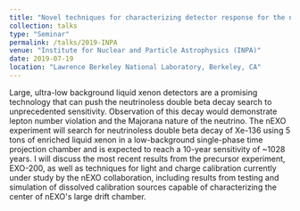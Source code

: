 ```yaml
---
title: "Novel techniques for characterizing detector response for the nEXO experiment"
collection: talks
type: "Seminar"
permalink: /talks/2019-INPA
venue: "Institute for Nuclear and Particle Astrophysics (INPA)"
date: 2019-07-19
location: "Lawrence Berkeley National Laboratory, Berkeley, CA"
---
```


Large, ultra-low background liquid xenon detectors are a promising technology that can push the neutrinoless double beta decay search to unprecedented sensitivity. Observation of this decay would demonstrate lepton number violation and the Majorana nature of the neutrino. The nEXO experiment will search for neutrinoless double beta decay of Xe-136 using 5 tons of enriched liquid xenon in a low-background single-phase time projection chamber and is expected to reach a 10-year sensitivity of ~1028 years. I will discuss the most recent results from the precursor experiment, EXO-200, as well as techniques for light and charge calibration currently under study by the nEXO collaboration, including results from testing and simulation of dissolved calibration sources capable of characterizing the center of nEXO's large drift chamber.
